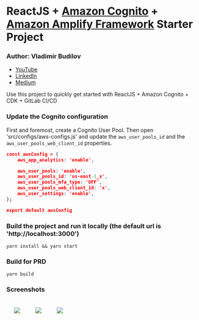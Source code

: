 ReactJS + [Amazon Cognito](https://aws.amazon.com/cognito/) + [Amazon Amplify Framework](https://aws-amplify.github.io/docs/js/start) Starter Project
===================================================

### Author: Vladimir Budilov
* [YouTube](https://www.youtube.com/channel/UCBl-ENwdTlUsLY05yGgXyxw)
* [LinkedIn](https://www.linkedin.com/in/vbudilov/)
* [Medium](https://medium.com/@budilov)

Use this project to quickly get started with ReactJS + Amazon Cognito + CDK + GitLab CI/CD

### Update the Cognito configuration
First and foremost, create a Cognito User Pool. Then open 'src/configs/aws-configs.js' and update the `aws_user_pools_id` and the `aws_user_pools_web_client_id` properties.
 
```json
const awsConfig = {
    aws_app_analytics: 'enable',

    aws_user_pools: 'enable',
    aws_user_pools_id: 'us-east-1_x',
    aws_user_pools_mfa_type: 'OFF',
    aws_user_pools_web_client_id: 'x',
    aws_user_settings: 'enable',
};

export default awsConfig
```

### Build the project and run it locally (the default url is 'http://localhost:3000')

```yarn install && yarn start```

### Build for PRD

```yarn build```

### Screenshots

<img src="public/img/homepage.png"
     style="float: left; margin: 20px;" />

<img src="public/img/login.png"
     style="float: left; margin: 20px;" />

<img src="public/img/password-reset.png"
     style="float: left; margin: 20px;" />
